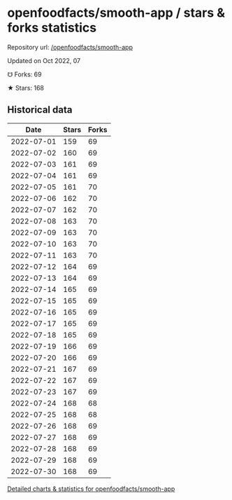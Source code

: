 # openfoodfacts/smooth-app / stars & forks statistics

Repository url: [/openfoodfacts/smooth-app](https://github.com/openfoodfacts/smooth-app)

Updated on Oct 2022, 07

☋ Forks: 69

★ Stars: 168

## Historical data
| Date | Stars | Forks |
|------|-------|-------|
| 2022-07-01 | 159 | 69 | 
| 2022-07-02 | 160 | 69 | 
| 2022-07-03 | 161 | 69 | 
| 2022-07-04 | 161 | 69 | 
| 2022-07-05 | 161 | 70 | 
| 2022-07-06 | 162 | 70 | 
| 2022-07-07 | 162 | 70 | 
| 2022-07-08 | 163 | 70 | 
| 2022-07-09 | 163 | 70 | 
| 2022-07-10 | 163 | 70 | 
| 2022-07-11 | 163 | 70 | 
| 2022-07-12 | 164 | 69 | 
| 2022-07-13 | 164 | 69 | 
| 2022-07-14 | 165 | 69 | 
| 2022-07-15 | 165 | 69 | 
| 2022-07-16 | 165 | 69 | 
| 2022-07-17 | 165 | 69 | 
| 2022-07-18 | 165 | 69 | 
| 2022-07-19 | 166 | 69 | 
| 2022-07-20 | 166 | 69 | 
| 2022-07-21 | 167 | 69 | 
| 2022-07-22 | 167 | 69 | 
| 2022-07-23 | 167 | 69 | 
| 2022-07-24 | 168 | 68 | 
| 2022-07-25 | 168 | 68 | 
| 2022-07-26 | 168 | 69 | 
| 2022-07-27 | 168 | 69 | 
| 2022-07-28 | 168 | 69 | 
| 2022-07-29 | 168 | 69 | 
| 2022-07-30 | 168 | 69 | 


[Detailed charts & statistics for openfoodfacts/smooth-app](https://reviewgithub.com/rep/openfoodfacts/smooth-app)

